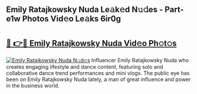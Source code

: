 ## Emily Ratajkowsky Nuda Le𝚊k𝚎d N𝚞𝚍es - Part-e1w Photos Vid𝚎o Le𝚊ks 6ir0g

# <h2><a href="http://fbfdi5.evod.top/?m=Emily+Ratajkowsky+Nuda">🔗 👉🔴 Emily Ratajkowsky Nuda Vid𝚎o Ph𝚘t𝚘s</a></h2>

[![Emily Ratajkowsky Nuda N𝚞d𝚎s](https://i.imgur.com/8V9OHl7.gif)](http://fbfdi5.evod.top/?m=Emily+Ratajkowsky+Nuda)
Influencer Emily Ratajkowsky Nuda who creates engaging lifestyle and dance content, featuring solo and collaborative dance trend performances and mini vlogs. The public eye has been on Emily Ratajkowsky Nuda lately, a man of great influence and power in the business world. 
